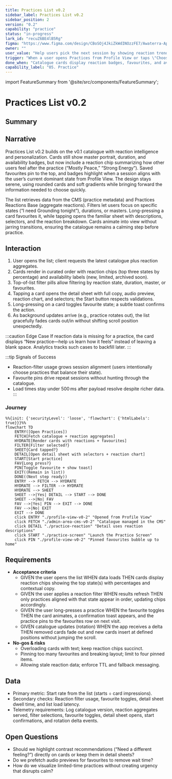 ```yaml
---
title: Practices List v0.2
sidebar_label: Practices List v0.2
sidebar_position: 2
version: "0.2"
capability: "practice"
status: "in-progress"
lark_id: "recuZ6BE4lB5Rg"
figma: "https://www.figma.com/design/CBoSOj4JkiZkWdINOzzFE7/Awaterra-App-UIUX?node-id=48-24"
owner: ""
user_value: "Help users pick the next session by showing reaction trends, availability, and favourites at a glance."
trigger: "When a user opens Practices from Profile View or taps \"Choose practice\"."
done_when: "Catalogue cards display reaction badges, favourites, and availability while launching the right practice with saved selectors."
capability_label: "05. Practice"
---
```


import FeatureSummary from '@site/src/components/FeatureSummary';

# Practices List v0.2

## Summary

<FeatureSummary />

## Narrative
Practices List v0.2 builds on the v0.1 catalogue with reaction intelligence and personalization. Cards still show master portrait, duration, and availability badges, but now include a reaction chip summarizing how other users feel after the practice (“Mostly Peace,” “Strong Energy”). Saved favourites pin to the top, and badges highlight when a session aligns with the user’s current dominant state from Profile View. The design stays serene, using rounded cards and soft gradients while bringing forward the information needed to choose quickly.

The list retrieves data from the CMS (practice metadata) and Practices Reactions Base (aggregate reactions). Filters let users focus on specific states (“I need Grounding tonight”), durations, or masters. Long-pressing a card favourites it, while tapping opens the familiar sheet with descriptions, selectors, and the reaction breakdown. Cards animate into view without jarring transitions, ensuring the catalogue remains a calming step before practice.

## Interaction
1. User opens the list; client requests the latest catalogue plus reaction aggregates.
2. Cards render in curated order with reaction chips (top three states by percentage) and availability labels (new, limited, archived soon).
3. Top-of-list filter pills allow filtering by reaction state, duration, master, or favourites.
4. Tapping a card opens the detail sheet with full copy, audio preview, reaction chart, and selectors; the Start button respects validations.
5. Long-pressing on a card toggles favourite state; a subtle toast confirms the action.
6. As background updates arrive (e.g., practice rotates out), the list gracefully fades cards out/in without shifting scroll position unexpectedly.

:::caution Edge Case
If reaction data is missing for a practice, the card displays “New practice—help us learn how it feels” instead of leaving a blank space. Analytics tracks such cases to backfill later.
:::

:::tip Signals of Success
- Reaction-filter usage grows session alignment (users intentionally choose practices that balance their state).
- Favourite pins drive repeat sessions without hunting through the catalogue.
- Load times stay under 500 ms after payload resolve despite richer data.
:::

### Journey

```mermaid
%%{init: {'securityLevel': 'loose', 'flowchart': {'htmlLabels': true}}}%%
flowchart TD
    ENTRY([Open Practices])
    FETCH[Fetch catalogue + reaction aggregates]
    HYDRATE[Render cards with reactions + favourites]
    FILTER{Filter selected?}
    SHEET{Card tapped?}
    DETAIL[Open detail sheet with selectors + reaction chart]
    START[Start practice]
    FAV{Long press?}
    PIN[Toggle favourite + show toast]
    EXIT((Remain in list))
    DONE((Next step ready))
    ENTRY --> FETCH --> HYDRATE
    HYDRATE --> FILTER --> HYDRATE
    HYDRATE --> SHEET
    SHEET -->|Yes| DETAIL --> START --> DONE
    SHEET -->|No| FAV
    FAV -->|Yes| PIN --> EXIT --> DONE
    FAV -->|No| EXIT
    EXIT --> DONE
    click ENTRY "./profile-view-v0-2" "Opened from Profile View"
    click FETCH "./admin-area-cms-v0-2" "Catalogue managed in the CMS"
    click DETAIL "./practice-reaction" "Detail uses reaction descriptions"
    click START "./practice-screen" "Launch the Practice Screen"
    click PIN "./profile-view-v0-2" "Pinned favourites bubble up to home"
```

## Requirements
- **Acceptance criteria**
  - GIVEN the user opens the list WHEN data loads THEN cards display reaction chips showing the top state(s) with percentages and contextual copy.
  - GIVEN the user applies a reaction filter WHEN results refresh THEN only practices aligned with that state appear in order, updating chips accordingly.
  - GIVEN the user long-presses a practice WHEN the favourite toggles THEN the card animates, a confirmation toast appears, and the practice pins to the favourites row on next visit.
  - GIVEN catalogue updates (rotation) WHEN the app receives a delta THEN removed cards fade out and new cards insert at defined positions without jumping the scroll.
- **No-gos & risks**
  - Overloading cards with text; keep reaction chips succinct.
  - Pinning too many favourites and breaking layout; limit to four pinned items.
  - Allowing stale reaction data; enforce TTL and fallback messaging.

## Data
- Primary metric: Start rate from the list (starts ÷ card impressions).
- Secondary checks: Reaction filter usage, favourite toggles, detail sheet dwell time, and list load latency.
- Telemetry requirements: Log catalogue version, reaction aggregates served, filter selections, favourite toggles, detail sheet opens, start confirmations, and rotation delta events.

## Open Questions
- Should we highlight contrast recommendations (“Need a different feeling?”) directly on cards or keep them in detail sheets?
- Do we prefetch audio previews for favourites to remove wait time?
- How do we visualize limited-time practices without creating urgency that disrupts calm?
